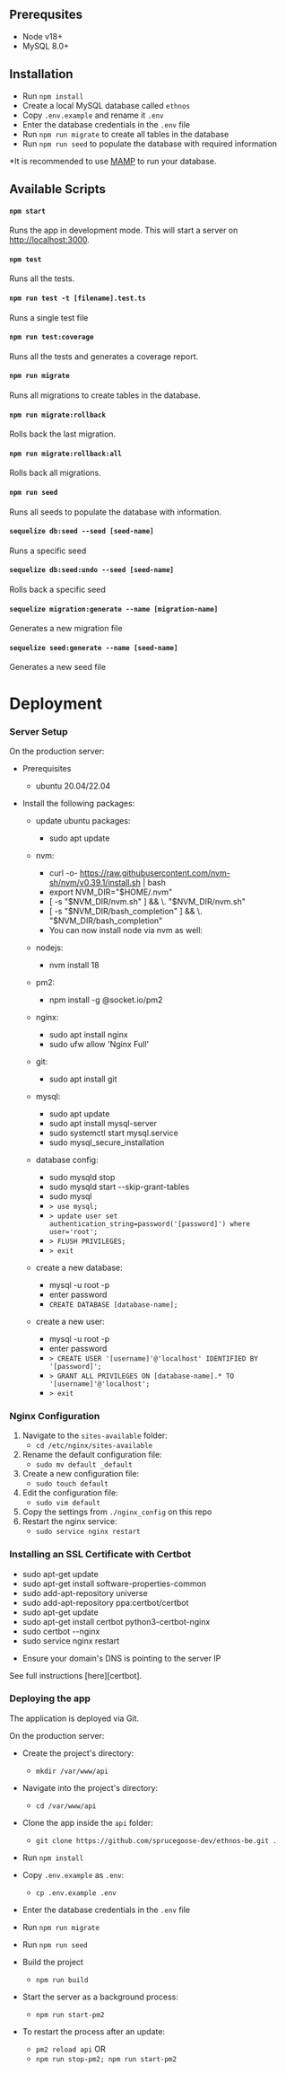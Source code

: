 ## Prerequsites
- Node v18+
- MySQL 8.0+

## Installation

- Run `npm install`
- Create a local MySQL database called `ethnos`
- Copy `.env.example` and rename it `.env`
- Enter the database credentials in the `.env` file
- Run `npm run migrate` to create all tables in the database
- Run `npm run seed` to populate the database with required information

*It is recommended to use [MAMP](https://www.mamp.info/) to run your database.

## Available Scripts

#### `npm start`

Runs the app in development mode. This will start a server on [http://localhost:3000](http://localhost:3000).

#### `npm test`

Runs all the tests.

#### `npm run test -t [filename].test.ts`

Runs a single test file

#### `npm run test:coverage`

Runs all the tests and generates a coverage report.

#### `npm run migrate`

Runs all migrations to create tables in the database.

#### `npm run migrate:rollback`

Rolls back the last migration.

#### `npm run migrate:rollback:all`

Rolls back all migrations.

#### `npm run seed`

Runs all seeds to populate the database with information.

#### `sequelize db:seed --seed [seed-name]` 

Runs a specific seed

#### `sequelize db:seed:undo --seed [seed-name]` 

Rolls back a specific seed

#### `sequelize migration:generate --name [migration-name]`

Generates a new migration file

#### `sequelize seed:generate --name [seed-name]`

Generates a new seed file

# Deployment

### Server Setup
On the production server:

- Prerequisites
    - ubuntu 20.04/22.04

- Install the following packages:
    - update ubuntu packages:
        - sudo apt update
    - nvm:
        - curl -o- https://raw.githubusercontent.com/nvm-sh/nvm/v0.39.1/install.sh | bash
        - export NVM_DIR="$HOME/.nvm"
        - [ -s "$NVM_DIR/nvm.sh" ] && \. "$NVM_DIR/nvm.sh"
        - [ -s "$NVM_DIR/bash_completion" ] && \. "$NVM_DIR/bash_completion"
        - You can now install node via nvm as well:
    - nodejs:
        - nvm install 18
    - pm2:
        - npm install -g @socket.io/pm2
    - nginx:
        - sudo apt install nginx
        - sudo ufw allow 'Nginx Full'
    - git:
        - sudo apt install git
    - mysql:
        - sudo apt update
        - sudo apt install mysql-server
        - sudo systemctl start mysql.service
        - sudo mysql_secure_installation

    - database config:
        - sudo mysqld stop
        - sudo mysqld start --skip-grant-tables
        - sudo mysql
        - `> use mysql;`
        - `> update user set authentication_string=password('[password]') where user='root';`
        - `> FLUSH PRIVILEGES;`
        - `> exit`
    - create a new database:
        - mysql -u root -p
        - enter password
        - `CREATE DATABASE [database-name];`
    - create a new user:
        - mysql -u root -p
        - enter password
        - `> CREATE USER '[username]'@'localhost' IDENTIFIED BY '[password]';`
        - `> GRANT ALL PRIVILEGES ON [database-name].* TO '[username]'@'localhost';`
        - `> exit`

### Nginx Configuration

1. Navigate to the `sites-available` folder:
    - `cd /etc/nginx/sites-available`
2. Rename the default configuration file:
    - `sudo mv default _default`
2. Create a new configuration file:
    - `sudo touch default`
3. Edit the configuration file:
    - `sudo vim default`
4. Copy the settings from `./nginx_config` on this repo
5. Restart the nginx service:
    - `sudo service nginx restart`

### Installing an SSL Certificate with Certbot

- sudo apt-get update
- sudo apt-get install software-properties-common
- sudo add-apt-repository universe
- sudo add-apt-repository ppa:certbot/certbot
- sudo apt-get update
- sudo apt-get install certbot python3-certbot-nginx
- sudo certbot --nginx
- sudo service nginx restart

* Ensure your domain's DNS is pointing to the server IP

See full instructions [here][certbot].

### Deploying the app

The application is deployed via Git.

On the production server:

- Create the project's directory:
    - `mkdir /var/www/api`

- Navigate into the project's directory:
    - `cd /var/www/api`

- Clone the app inside the `api` folder:
    - `git clone https://github.com/sprucegoose-dev/ethnos-be.git .`

- Run `npm install`

- Copy `.env.example` as `.env`:
    - `cp .env.example .env`

- Enter the database credentials in the `.env` file

- Run `npm run migrate`

- Run `npm run seed`

- Build the project
    - `npm run build`

- Start the server as a background process:
    - `npm run start-pm2`

- To restart the process after an update:
    - `pm2 reload api`
    OR  
    - `npm run stop-pm2; npm run start-pm2`
